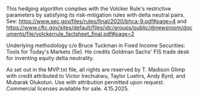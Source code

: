 This hedging algorithm complies with the Volcker Rule's restrictive parameters by satisfying its risk-mitigation rules with delta neutral pairs. 
See: https://www.sec.gov/files/rules/final/2020/bhca-9.pdf#page=4
  and
https://www.cftc.gov/sites/default/files/idc/groups/public/@newsroom/documents/file/volckerrule_factsheet_final.pdf#page=2

Underlying methodology c/o Bruce Tuckman in Fixed Income Securities: Tools for Today's Markets (5e). He credits Goldman Sachs' FIS trade desk for inventing equity delta neutrality.

As set out in the MVP.txt file, all rights are reserved by T. Madison Glimp with credit attributed to Victor Irechukwu, Taylor Luehrs, Andy Byrd, and Mubarak Olukotun. 
Use with attribution permitted upon request. Commercial licenses available for sale.
4.15.2025.
